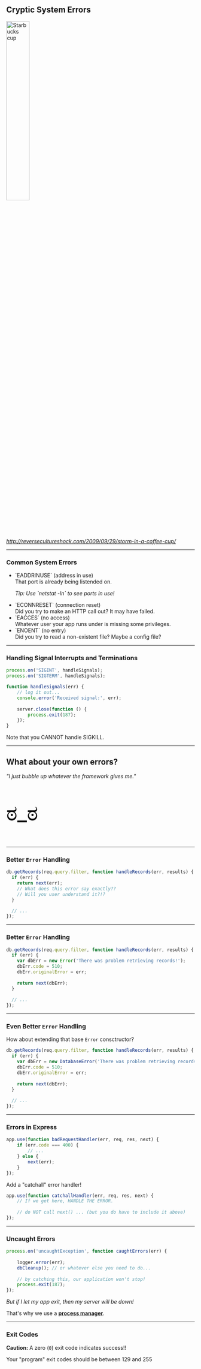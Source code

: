 <!-- .slide: data-background="black" -->

## Cryptic System Errors
<!-- .element: style="color:#fff" -->

<img src='/images/starbucks.jpg' alt='Starbucks cup' style='width:35%;'>

<cite style='bottom:0em;'>http://reversecultureshock.com/2009/09/29/storm-in-a-coffee-cup/</cite>

---

### Common System Errors

<ul>
    <li class='fragment'>
        <p>
            `EADDRINUSE` <span class='fine'>(address in use)</span><br>
            That port is already being listended on.
        </p>
        <p class='fragment'><em>Tip: Use `netstat -ln` to see ports in use!</em></p>
    </li>
    <li class='fragment'>
        `ECONNRESET` <span class='fine'>(connection reset)</span><br>
        Did you try to make an HTTP call out? It may have failed.
    </li>
    <li class='fragment'>
        `EACCES` <span class='fine'>(no access)</span><br>
        Whatever user your app runs under is missing some privileges.
    </li>
    <li class='fragment'>
        `ENOENT` <span class='fine'>(no entry)</span><br>
        Did you try to read a non-existent file? Maybe a config file?
    </li>
</ul>

---

### Handling Signal Interrupts and Terminations

```js
process.on('SIGINT', handleSignals);
process.on('SIGTERM', handleSignals);
```
<!-- .element: class="fragment" -->

```js
function handleSignals(err) {
    // log it out...
    console.error('Received signal:', err);
    
    server.close(function () {
        process.exit(187);
    });
}
```
<!-- .element: class="fragment" -->

Note that you CANNOT handle SIGKILL.
<!-- .element: class="fragment" -->

---

## What about your own errors?

_"I just bubble up whatever the framework gives me."_
<!-- .element: class="fragment" -->

<p class='fragment' style='color: #000; font-size:4em;'>ಠ_ಠ</p>

---

### Better `Error` Handling

```js
db.getRecords(req.query.filter, function handleRecords(err, results) {
  if (err) {
    return next(err);
    // What does this error say exactly??
    // Will you user understand it?!?
  }

  // ...
});
```

---

### Better `Error` Handling

```js 
db.getRecords(req.query.filter, function handleRecords(err, results) {
  if (err) {
    var dbErr = new Error('There was problem retrieving records!');
    dbErr.code = 510;
    dbErr.originalError = err;
    
    return next(dbErr);
  }
    
  // ...
});
```

---

### Even Better `Error` Handling

How about extending that base `Error` consctructor?

```js
db.getRecords(req.query.filter, function handleRecords(err, results) {
  if (err) {
    var dbErr = new DatabaseError('There was problem retrieving records!');
    dbErr.code = 510;
    dbErr.originalError = err;
    
    return next(dbErr);
  }
    
  // ...
});
```
<!-- .element: class="fragment" -->

---

### Errors in Express

```js
app.use(function badRequestHandler(err, req, res, next) {
    if (err.code === 400) {
        // ...
    } else {
        next(err);
    }
});
```

Add a "catchall" error handler!
<!-- .element: class="fragment" -->

```js
app.use(function catchallHandler(err, req, res, next) {
    // If we get here, HANDLE THE ERROR.
    
    // do NOT call next() ... (but you do have to include it above)
});
```
<!-- .element: class="fragment" -->

---

### Uncaught Errors

```js
process.on('uncaughtException', function caughtErrors(err) {
    
    logger.error(err);
    dbCleanup(); // or whatever else you need to do...
    
    // by catching this, our application won't stop!
    process.exit(187);
});
```

_But if I let my app exit, then my server will be down!_
<!-- .element: class="fragment" -->

<p class='fragment'>
    That's why we use a 
    <strong><a href="http://strong-pm.io">process manager</a></strong>.
</p>

---

### Exit Codes

**Caution:** A zero (`0`) exit code indicates success!!

Your "program" exit codes should be between 129 and 255
